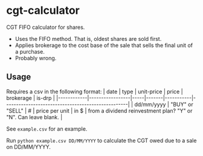 # cgt-calculator
CGT FIFO calculator for shares.
- Uses the FIFO method. That is, oldest shares are sold first.
- Applies brokerage to the cost base of the sale that sells the final unit of a purchase.
- Probably wrong.

## Usage

Requires a csv in the following format:
| date       | type            | unit-price | price | brokerage | is-drp                                            |
|------------|-----------------|-----|-------|-----------|---------------------------------------------------|
| dd/mm/yyyy | "BUY" or "SELL" | #    | price per unit | in $    | from a dividend reinvestment plan? "Y" or "N". Can leave blank. |

See `example.csv` for an example.

Run `python example.csv DD/MM/YYYY` to calculate the CGT owed due to a sale on DD/MM/YYYY.

